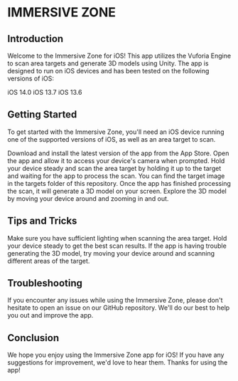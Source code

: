 # IMMERSIVE ZONE 

## Introduction

Welcome to the Immersive Zone for iOS! This app utilizes the Vuforia Engine to scan area targets and generate 3D models using Unity. The app is designed to run on iOS devices and has been tested on the following versions of iOS:

iOS 14.0
iOS 13.7
iOS 13.6

## Getting Started

To get started with the Immersive Zone, you'll need an iOS device running one of the supported versions of iOS, as well as an area target to scan.

Download and install the latest version of the app from the App Store.
Open the app and allow it to access your device's camera when prompted.
Hold your device steady and scan the area target by holding it up to the target and waiting for the app to process the scan. You can find the target image in the targets folder of this repository.
Once the app has finished processing the scan, it will generate a 3D model on your screen.
Explore the 3D model by moving your device around and zooming in and out.

## Tips and Tricks

Make sure you have sufficient lighting when scanning the area target.
Hold your device steady to get the best scan results.
If the app is having trouble generating the 3D model, try moving your device around and scanning different areas of the target.

## Troubleshooting

If you encounter any issues while using the Immersive Zone, please don't hesitate to open an issue on our GitHub repository. We'll do our best to help you out and improve the app.

## Conclusion

We hope you enjoy using the Immersive Zone app for iOS! If you have any suggestions for improvement, we'd love to hear them. Thanks for using the app!
